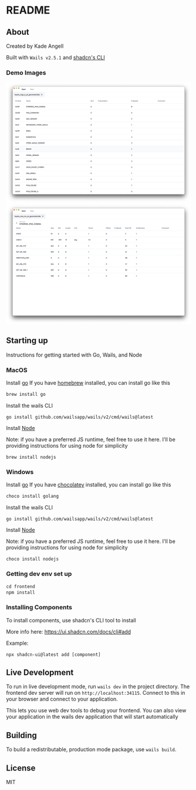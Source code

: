 # README

## About

Created by Kade Angell

Built with `Wails v2.5.1` and [shadcn's CLI](https://ui.shadcn.com/docs/cli)

### Demo Images
![image](docs/demo_image1.png)
![image](docs/demo_image2.png)

## Starting up
Instructions for getting started with Go, Wails, and Node

### MacOS
Install [go](https://go.dev)
If you have [homebrew](https://brew.sh) installed, you can install go like this
```powershell
brew install go
```

Install the wails CLI 
```console
go install github.com/wailsapp/wails/v2/cmd/wails@latest
```

Install [Node](https://nodejs.org/en)

Note: if you have a preferred JS runtime, feel free to use it here. I'll be providing instructions for using node for simplicity
```console
brew install nodejs
```

### Windows
Install [go](https://go.dev)
If you have [chocolatey](https://chocolatey.org) installed, you can install go like this
```powershell
choco install golang
```

Install the wails CLI 
```console
go install github.com/wailsapp/wails/v2/cmd/wails@latest
```

Install [Node](https://nodejs.org/en)

Note: if you have a preferred JS runtime, feel free to use it here. I'll be providing instructions for using node for simplicity
```console
choco install nodejs
```

### Getting dev env set up
```console
cd frontend
npm install
```

### Installing Components
To install components, use shadcn's CLI tool to install

More info here: https://ui.shadcn.com/docs/cli#add

Example:
```console
npx shadcn-ui@latest add [component]
```

## Live Development

To run in live development mode, run `wails dev` in the project directory. The frontend dev server will run on `http://localhost:34115`. Connect to this in your
browser and connect to your application.

This lets you use web dev tools to debug your frontend. You can also view your application in the wails dev application that will start automatically

## Building

To build a redistributable, production mode package, use `wails build`.

## License
MIT
